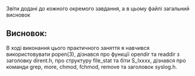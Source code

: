 Звіти додані до кожного окремого завдання, а в цьому файлі загальний висновок

## Висновок:
В ході виконання цього практичного заняття я навчився використовувати popen(3), дізнався про функції opendir та readdir з заголовку dirent.h, про структуру file_stat та біти S_Ixxxx, дізнався про команди grep, more, chmod, fchmod, remove та заголовок syslog.h.
